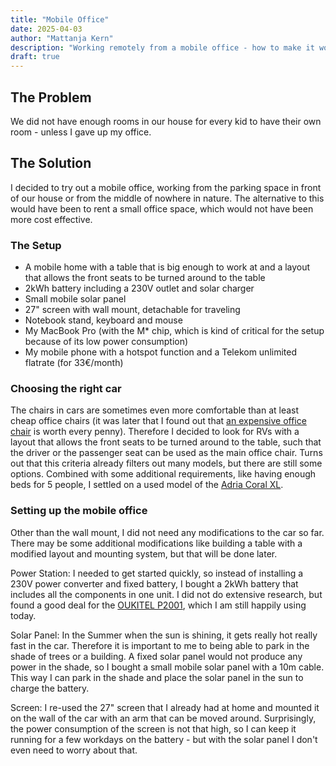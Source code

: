 ```yaml
---
title: "Mobile Office"
date: 2025-04-03
author: "Mattanja Kern"
description: "Working remotely from a mobile office - how to make it work."
draft: true
---
```


## The Problem

We did not have enough rooms in our house for every kid to have their own room - unless I gave up my office.

## The Solution

I decided to try out a mobile office, working from the parking space in front of our house or from the middle of nowhere in nature. The alternative to this would have been to rent a small office space, which would not have been more cost effective.

### The Setup

- A mobile home with a table that is big enough to work at and a layout that allows the front seats to be turned around to the table
- 2kWh battery including a 230V outlet and solar charger
- Small mobile solar panel
- 27" screen with wall mount, detachable for traveling
- Notebook stand, keyboard and mouse
- My MacBook Pro (with the M* chip, which is kind of critical for the setup because of its low power consumption)
- My mobile phone with a hotspot function and a Telekom unlimited flatrate (for 33€/month)

### Choosing the right car

The chairs in cars are sometimes even more comfortable than at least cheap office chairs (it was later that I found out that [an expensive office chair](https://www.designcabinet.de/bueromoebel/buerostuehle/aeron-remastered/) is worth every penny).
Therefore I decided to look for RVs with a layout that allows the front seats to be turned around to the table, such that the driver or the passenger seat can be used as the main office chair.
Turns out that this criteria already filters out many models, but there are still some options. Combined with some additional requirements, like having enough beds for 5 people, I settled on a used model of the [Adria Coral XL](https://de.adria-mobil.com/wohnmobile/coral-xl).

### Setting up the mobile office

Other than the wall mount, I did not need any modifications to the car so far. There may be some additional modifications like building a table with a modified layout and mounting system, but that will be done later.

Power Station: I needed to get started quickly, so instead of installing a 230V power converter and fixed battery, I bought a 2kWh battery that includes all the components in one unit. I did not do extensive research, but found a good deal for the [OUKITEL P2001](https://eu.oukitel.com/de/products/p2001-portable-power-station), which I am still happily using today.

Solar Panel: In the Summer when the sun is shining, it gets really hot really fast in the car. Therefore it is important to me to being able to park in the shade of trees or a building. A fixed solar panel would not produce any power in the shade, so I bought a small mobile solar panel with a 10m cable. This way I can park in the shade and place the solar panel in the sun to charge the battery.

Screen: I re-used the 27" screen that I already had at home and mounted it on the wall of the car with an arm that can be moved around. Surprisingly, the power consumption of the screen is not that high, so I can keep it running for a few workdays on the battery - but with the solar panel I don't even need to worry about that.



